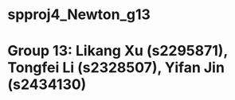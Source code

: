 # spproj4_Newton_g13


# Group 13: Likang Xu (s2295871), Tongfei Li (s2328507), Yifan Jin (s2434130)

